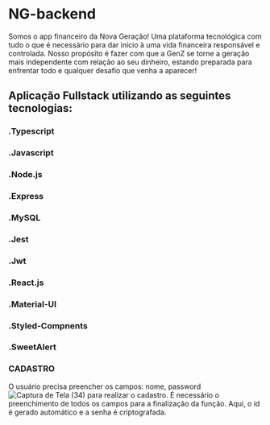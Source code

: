 # NG-backend


Somos o app financeiro da Nova Geração! Uma plataforma tecnológica com tudo o que é necessário para dar início à uma vida financeira responsável e controlada. Nosso propósito é fazer com que a GenZ se torne a geração mais independente com relação ao seu dinheiro, estando preparada para enfrentar todo e qualquer desafio que venha a aparecer!
## Aplicação Fullstack utilizando as seguintes tecnologias:
### .Typescript
### .Javascript
### .Node.js
### .Express
### .MySQL
### .Jest
### .Jwt
### .React.js
### .Material-UI
### .Styled-Compnents
### .SweetAlert

### CADASTRO 
O usuário precisa preencher os campos: nome, password![Captura de Tela (34)](https://user-images.githubusercontent.com/98975326/236948022-63c6ebea-5089-4473-a1f3-1ccdc79dbf1e.png)
 para realizar o cadastro. É necessário o preenchimento de todos os campos para a finalização da função. Aqui, o id é gerado automático e a senha é criptografada.
<br>
